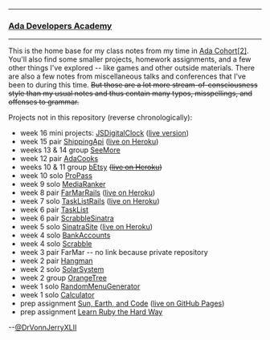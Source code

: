- - -
### [Ada Developers Academy][adaweb]
- - -

[adaweb]: http://adadevelopersacademy.org

This is the home base for my class notes from my time in [Ada Cohort[2]][c3]. You'll also find some smaller projects, homework assignments, and a few other things I've explored -- like games and other outside materials. There are also a few notes from miscellaneous talks and conferences that I've been to during this time. ~~But those are a lot more stream-of-consciousness style than my usual notes and thus contain many typos, misspellings, and offenses to grammar.~~

[c3]: https://github.com/Ada-Developers-Academy/daily-curriculum/blob/master/cohort_schedules/C03_classroom.md


Projects not in this repository (reverse chronologically):

* week 16 mini projects: [JSDigitalClock](https://github.com/drvonnjerryxlii/js-digital-clock) ([live version](http://drvonnjerryxlii.github.io/js-digital-clock))
* week 15 pair [ShippingApi](https://github.com/acmei/C3Projects--ShippingAPI) ([live on Heroku](http://fedax.herokuapp.com/))
* weeks 13 & 14 group [SeeMore](https://github.com/????????????????/C3Projects--SeeMore)
* week 12 pair [AdaCooks](https://github.com/drvonnjerryxlii/C3Projects--AdaCooks)
* weeks 10 & 11 group [bEtsy](https://github.com/catchingash/C3Projects--bEtsy) ~~([live on Heroku](https://desolate-coast-1026.herokuapp.com/))~~
* week 10 solo [ProPass](https://github.com/drvonnjerryxlii/C3Projects--ProPass)
* week 9 solo [MediaRanker](https://github.com/drvonnjerryxlii/C3Projects--MediaRanker)
* week 8 pair [FarMarRails](https://github.com/drvonnjerryxlii/C3Projects--FarMarRails) ([live on Heroku](https://fierce-lake-7922.herokuapp.com/))
* week 7 solo [TaskListRails](https://github.com/drvonnjerryxlii/C3Projects--TaskListRails) ([live on Heroku](https://carls-taskmaster.herokuapp.com/))
* week 6 pair [TaskList](https://github.com/drvonnjerryxlii/C3Projects--TaskList)
* week 6 pair [ScrabbleSinatra](https://github.com/lilagrc/C3Projects--ScrabbleSinatra)
* week 5 solo [SinatraSite](https://github.com/drvonnjerryxlii/C3Projects--SinatraSite) ([live on Heroku](http://mad-scientist-for-hire.herokuapp.com))
* week 4 solo [BankAccounts](https://github.com/drvonnjerryxlii/C3Projects--BankAccounts)
* week 4 solo [Scrabble](https://github.com/drvonnjerryxlii/C3Projects--Scrabble)
* week 3 pair FarMar -- no link because private repository
* week 2 pair [Hangman](https://github.com/drvonnjerryxlii/C3Projects--Hangman)
* week 2 solo [SolarSystem](https://github.com/drvonnjerryxlii/C3Projects--SolarSystem)
* week 2 group [OrangeTree](https://github.com/drvonnjerryxlii/C3Projects--OrangeTree)
* week 1 solo [RandomMenuGenerator](https://github.com/drvonnjerryxlii/C3Projects--RandomMenuGenerator)
* week 1 solo [Calculator](https://github.com/drvonnjerryxlii/C3Projects--Calculator)
* prep assignment [Sun, Earth, and Code](https://www.codecademy.com/goals/web-beginner-en-ymqg0) ([live on GitHub Pages](http://drvonnjerryxlii.github.io/solarSystem/))
* prep assignment [Learn Ruby the Hard Way](http://learnrubythehardway.org/book/)

--[@DrVonnJerryXLII][dt]

[dt]: https://twitter.com/drvonnjerryxlii/ "Tweeeeeeeeeet!"
